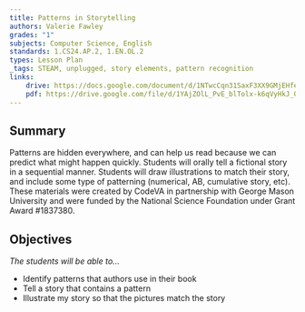 ```yaml
---
title: Patterns in Storytelling
authors: Valerie Fawley
grades: "1"
subjects: Computer Science, English
standards: 1.CS24.AP.2, 1.EN.OL.2
types: Lesson Plan
_tags: STEAM, unplugged, story elements, pattern recognition
links:
    drive: https://docs.google.com/document/d/1NTwcCqn31SaxF3XX9GMjEHfeDp1aSyCsO3HMaYbPE3E/edit?usp=drive_link
    pdf: https://drive.google.com/file/d/1YAjZOlL_PvE_blTolx-k6qVyHkJ_QN6l/view?usp=drive_link
---
```


## Summary

Patterns are hidden everywhere, and can help us read because we can predict what might happen quickly.  Students will orally tell a fictional story in a sequential manner. Students will draw illustrations to match their story, and include some type of patterning (numerical, AB, cumulative story, etc). These materials were created by CodeVA in partnership with George Mason University and were funded by the National Science Foundation under Grant Award #1837380.

## Objectives

*The students will be able to...*

* Identify patterns that authors use in their book
* Tell a story that contains a pattern
* Illustrate my story so that the pictures match the story

